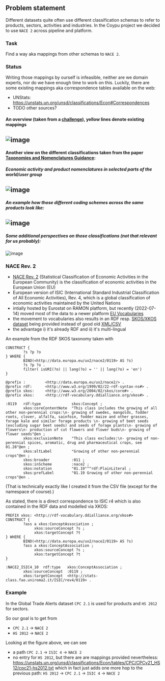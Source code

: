 ## Problem statement
Different datasets quite often use different classification schemas to refer to products, sectors, activities and industries. 
In the Coypu project we decided to use `NACE 2` across pipeline and platform.

### Task
Find a way aka mappings from other schemas to `NACE 2`. 

### Status
Writing those mappings by ourself is infeasible, neither are we domain experts, nor do we have enough time to work on this. Luckily, there are some existing mappings aka correspondence tables available on the web:

* UNStats: https://unstats.un.org/unsd/classifications/Econ#Correspondences
* TODO other sources?

#### An overview (taken from a [challenge](https://semstats.org/2016/challenge/classifications)), yellow lines denote existing mappings

![image](/uploads/3600d03d52da8c21a45cd352eaff4468/image.png)
------------------
#### Another view on the different classifications taken from the paper [Taxonomies and Nomenclatures Guidance](https://www.icmagroup.org/assets/documents/Sustainable-finance/Taxonomies-and-Nomenclatures-Guidance-March-2021-18032021.pdf):
##### Economic activity and product nomenclatures in selected parts of the world/user group
![image](/uploads/83b507e842664ef22a45cadac9309eb5/image.png)
------------------
##### An example how those different coding schemes across the same products look like:
![image](/uploads/a3c480839b3b7c5588ff2c3a3769179f/image.png) 
------------------
##### Some additional perspectives on those classifications (not that relevant for us probably):
![image](/uploads/be5cff2bd42450965e30c3b4078acf26/image.png)


### NACE Rev. 2
* [NACE Rev. 2](https://ec.europa.eu/eurostat/web/nace-rev2/overview) (Statistical Classification of Economic Activities in the European Community) is the classification of economic activities in the European Union (EU)
* European version of ISIC (International Standard Industrial Classification of All Economic Activities), Rev. 4, which is a global classification of economic activities maintained by the United Nations
* intially hosted by Eurostat on RAMON platform, but recently (2022-07-14) moved most of the data to a newer platform [EU Vocabularies](https://op.europa.eu/en/web/eu-vocabularies/dataset/-/resource?uri=http://publications.europa.eu/resource/dataset/nace2)
* the movement to vocabularies also results in an RDF resp. [SKOS/XKOS dataset](https://op.europa.eu/en/web/eu-vocabularies/dataset/-/resource?uri=http://publications.europa.eu/resource/dataset/nace2#_eu_europa_publications_portlet_conceptdisplay_ConceptDisplayPortlet_14TabContent) being provided instead of good old [XML/CSV](https://ec.europa.eu/eurostat/ramon/nomenclatures/index.cfm?TargetUrl=LST_CLS_DLD&StrNom=NACE_REV2&StrLanguageCode=EN&StrLayoutCode=HIERARCHIC)
* the advantage i) it's already RDF and ii) it's multi-lingual

An example from the RDF SKOS taxonomy taken with

``` sparql
CONSTRUCT {
        ?s ?p ?o
} WHERE {
        BIND(<http://data.europa.eu/ux2/nace2/0119> AS ?s)
        ?s ?p ?o .
        filter( isURI(?o) || lang(?o) = '' || lang(?o) = 'en')
}
```


``` turtle
@prefix :         <http://data.europa.eu/ux2/nace2/> .
@prefix rdf:      <http://www.w3.org/1999/02/22-rdf-syntax-ns#> .
@prefix skos:     <http://www.w3.org/2004/02/skos/core#> .
@prefix xkos:     <http://rdf-vocabulary.ddialliance.org/xkos#> .

:0119   rdf:type              skos:Concept ;
        xkos:coreContentNote  "This class includes the growing of all other non-perennial crops:\n- growing of swedes, mangolds, fodder roots, clover, alfalfa, sainfoin, fodder maize and other grasses, forage kale and similar forage products \n- growing of beet seeds (excluding sugar beet seeds) and seeds of forage plants\n- growing of flowers\n- production of cut flowers and flower buds\n- growing of flower seeds"@en ;
        xkos:exclusionNote    "This class excludes:\n- growing of non-perennial spices, aromatic, drug and pharmaceutical crops, see 01.28"@en ;
        skos:altLabel         "Growing of other non-perennial crops"@en ;
        skos:broader          :011 ;
        skos:inScheme         :nace2 ;
        skos:notation         "01.19"^^rdf:PlainLiteral ;
        skos:prefLabel        "01.19 Growing of other non-perennial crops"@en .
```
(That is technically exactly like I created it from the CSV file (except for the namespace of course).)

As stated, there is a direct correspondence to ISIC r4 which is also contained in the RDF data and modelled via XKOS:

``` sparql
PREFIX xkos: <http://rdf-vocabulary.ddialliance.org/xkos#>
CONSTRUCT {
        ?ass a xkos:ConceptAssociation ; 
             xkos:sourceConcept ?s ; 
             xkos:targetConcept ?t 
} WHERE {
        BIND(<http://data.europa.eu/ux2/nace2/0119> AS ?s)
        ?ass a xkos:ConceptAssociation ;
             xkos:sourceConcept ?s ;
             xkos:targetConcept ?t
}

```

``` turtle
:NACE2_ISIC4_10  rdf:type   xkos:ConceptAssociation ;
        xkos:sourceConcept  :0119 ;
        xkos:targetConcept  <http://stats-class.fao.uniroma2.it/ISIC/rev4/0119> .

```

### Example
In the Global Trade Alerts dataset `CPC 2.1` is used for products and `HS 2012` for sectors.

So our goal is to get from 

* `CPC 2.1` -> `NACE 2`
* `HS 2012` -> `NACE 2`

Looking at the figure above, we can see

* a path `CPC 2.1` -> `ISIC 4` -> `NACE 2`
* no entry for `HS 2012`, but there are are mappings provided nevertheless: https://unstats.un.org/unsd/classifications/Econ/tables/CPC/CPCv21_HS12/cpc21-hs2012.txt which in fact just adds one more hop to the previous path: `HS 2012` -> `CPC 2.1` -> `ISIC 4` -> `NACE 2`







